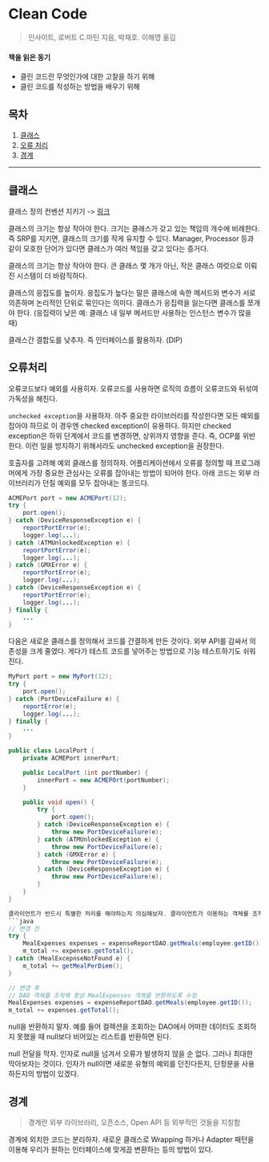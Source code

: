 # Clean Code
> 인사이트, 로버트 C.마틴 지음, 박재호. 이해영 옮김

#### 책을 읽은 동기
- 클린 코드란 무엇인가에 대한 고찰을 하기 위해 
- 클린 코드를 작성하는 방법을 배우기 위해

## 목차

1. [클래스](##클래스)
2. [오류 처리](##오류처리)
3. [경계](##경계)
-----


## 클래스

클래스 정의 컨벤션 지키기 -> [링크](https://www.oracle.com/technetwork/java/codeconventions-141855.html)

클래스의 크기는 항상 작아야 한다. 크기는 클래스가 갖고 있는 책임의 개수에 비례한다. 즉 SRP를 지키면, 클래스의 크기를 작게 유지할 수 있다. Manager, Processor 등과 같이 모호한 단어가 있다면 클레스가 여러 책임을 갖고 있다는 증거다.

클래스의 크기는 항상 작아야 한다. 큰 클래스 몇 개가 아닌, 작은 클래스 여럿으로 이뤄진 시스템이 더 바람직하다.

클래스의 응집도를 높이자. 응집도가 높다는 말은 클래스에 속한 메서드와 변수가 서로 의존하며 논리적인 단위로 묶인다는 의미다. 클래스가 응집력을 잃는다면 클래스를 쪼개야 한다. (응집력이 낮은 예: 클래스 내 일부 메서드만 사용하는 인스턴스 변수가 많을 때)

클래스간 결합도를 낮추자. 즉 인터페이스를 활용하자. (DIP)

## 오류처리

오류코드보다 예외를 사용히자. 오류코드를 사용하면 로직의 흐름이 오류코드와 뒤섞여 가독성을 해친다.

`unchecked exception`을 사용하자. 아주 중요한 라이브러리를 작성한다면 모든 예외를 잡아야 하므로 이 경우엔 checked exception이 유용하다. 하지만 checked exception은 하위 단계에서 코드를 변경하면, 상위까지 영향을 준다. 즉, OCP를 위반한다. 이런 일을 방지하기 위해서라도 unchecked exception을 권장한다.

호출자를 고려해 예외 클래스를 정의하자. 어플리케이션에서 오류를 정의할 때 프로그래머에게 가장 중요한 관심사는 오류를 잡아내는 방법이 되어야 한다. 아래 코드는 외부 라이브러리가 던질 예외를 모두 잡아내는 똥코드다.
```java
ACMEPort port = new ACMEPort(12);
try {
    port.open();
} catch (DeviceResponseException e) {
    reportPortError(e);
    logger.log(...);
} catch (ATMUnlockedException e) {
    reportPortError(e);
    logger.log(...);
} catch (GMXError e) {
    reportPortError(e);
    logger.log(...);
} catch (DeviceResponseException e) {
    reportPortError(e);
    logger.log(...);
} finally {
    ...
}
```

다음은 새로운 클래스를 정의해서 코드를 간결하게 만든 것이다. 외부 API를 감싸서 의존성을 크게 줄였다. 게다가 테스트 코드를 넣어주는 방법으로 기능 테스트하기도 쉬워진다.
```java
MyPort port = new MyPort(12);
try {
    port.open();
} catch (PortDeviceFailure e) {
    reportError(e);
    logger.log(...);
} finally {
    ...
}

public class LocalPort {
    private ACMEPort innerPort;

    public LocalPort (int portNumber) {
        innerPort = new ACMEPOrt(portNumber);
    }

    public void open() {
        try {
            port.open();
        } catch (DeviceResponseException e) {
            throw new PortDeviceFailure(e);
        } catch (ATMUnlockedException e) {
            throw new PortDeviceFailure(e);
        } catch (GMXError e) {
            throw new PortDeviceFailure(e);
        } catch (DeviceResponseException e) {
            throw new PortDeviceFailure(e);
        } 
    }
}

클라이언트가 반드시 특별한 처리를 해야하는지 의심해보자. 클라이언트가 이용하는 객체를 조작해서 클라이언트가 별다른 처리를 하지 않도록 만들어야 한다. 이렇게 하면 코드가 훨씬 간단해지고, 의미도 명확해진다. 아래 예시를 통해 확인하자. (사소해보일지도 모르지만, 정말 중요하다고 생각한다)
```java
// 변경 전
try {
    MealExpenses expenses = expenseReportDAO.getMeals(employee.getID());
    m_total += expenses.getTotal();
} catch (MealExcepnseNotFound e) {
    m_total += getMealPerDiem();
}

// 변경 후
// DAO 객체를 조작해 항상 MealExpenses 객체를 반환하도록 수정
MealExpenses expenses = expenseReportDAO.getMeals(employee.getID());
m_total += expenses.getTotal();
```

null을 반환하지 말자. 예를 들어 컬렉션을 조회하는 DAO에서 어떠한 데이터도 조회하지 못했을 때 null보다 비어있는 리스트를 반환하면 된다. 

null 전달을 막자. 인자로 null을 넘겨서 오류가 발생하지 않을 순 없다. 그러나 최대한 막아보자는 것이다. 인자가 null이면 새로운 유형의 예외를 던진다든지, 단정문을 사용하든지의 방법이 있겠다.


## 경계
> 경계란 외부 라이브러리, 오픈소스, Open API 등 외부적인 것들을 지칭함

경계에 외치한 코드는 분리하자. 새로운 클래스로 Wrapping 하거나 Adapter 패턴을 이용해 우리가 원하는 인터페이스에 맞게끔 변환하는 등의 방법이 있다.